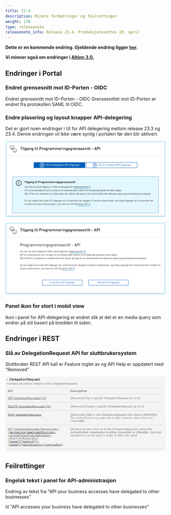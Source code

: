 ```yaml
---
title: 23.4
description: Mindre forbedringer og feilrettinger
weight: 170
type: releasenote
releasenote_info: Release 23.4. Produksjonssettes 20. april
---
```

**Dette er en kommende endring. Gjeldende endring ligger [her](../23-3).**

**Vi minner også om endringer i [Altinn 3.0.](https://github.com/Altinn/altinn-studio/releases)**

## Endringer i Portal

### Endret grensesnitt mot ID-Porten - OIDC

Endret grensesnitt mot ID-Porten - OIDC Grensesnittet mot ID-Porten er endret fra protokollen SAML til OIDC.

### Endre plasering og layout knapper API-delegering

Det er gjort noen endringer i UI for API delegering mellom release 23.3 og 23.4. Denne endringen vil ikke være synlig i portalen før den blir aktivert.

![Skjermbilde som viser tilgang API](tilgang_API_1.png " ")

![Skjermbilde som viser tilgang API2](tilgang_API_2.png " ")

### Panel ikon for stort i mobil view

Ikon i panel for API-delegering er endret slik at det er en media query som endrer på stil basert på bredden til siden.

## Endringer i REST

### Slå av DelegationRequest API for sluttbrukersystem

Sluttbruker REST API kall er Feature toglet av og API Help er oppdatert med "Removed"

![Skjermbilde som viser delegation request API](Delegation_Request_api.png " ")

## Feilrettinger

### Engelsk tekst i panel for API-administrasjon

Endring av tekst fra "API your business accesses have delegated to other businesses"

til "API accesses your business have delegated to other businesses"
